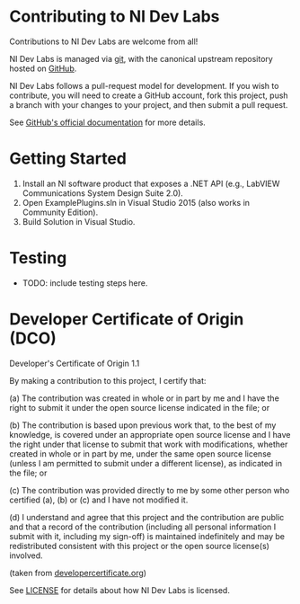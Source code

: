 # Contributing to NI Dev Labs 

Contributions to NI Dev Labs are welcome from all!

NI Dev Labs is managed via [git](https://git-scm.com), with the canonical upstream
repository hosted on [GitHub](https://github.com/ni/nidevlabs).

NI Dev Labs follows a pull-request model for development.  If you wish to
contribute, you will need to create a GitHub account, fork this project, push a
branch with your changes to your project, and then submit a pull request.

See [GitHub's official documentation](https://help.github.com/articles/using-pull-requests) for more details.

# Getting Started

1. Install an NI software product that exposes a .NET API (e.g., LabVIEW
   Communications System Design Suite 2.0).
2. Open ExamplePlugins.sln in Visual Studio 2015 (also works in Community
   Edition).
3. Build Solution in Visual Studio.

# Testing

- TODO: include testing steps here.

# Developer Certificate of Origin (DCO)

   Developer's Certificate of Origin 1.1

   By making a contribution to this project, I certify that:

   (a) The contribution was created in whole or in part by me and I
       have the right to submit it under the open source license
       indicated in the file; or

   (b) The contribution is based upon previous work that, to the best
       of my knowledge, is covered under an appropriate open source
       license and I have the right under that license to submit that
       work with modifications, whether created in whole or in part
       by me, under the same open source license (unless I am
       permitted to submit under a different license), as indicated
       in the file; or

   (c) The contribution was provided directly to me by some other
       person who certified (a), (b) or (c) and I have not modified
       it.

   (d) I understand and agree that this project and the contribution
       are public and that a record of the contribution (including all
       personal information I submit with it, including my sign-off) is
       maintained indefinitely and may be redistributed consistent with
       this project or the open source license(s) involved.

(taken from [developercertificate.org](http://developercertificate.org))

See [LICENSE](https://github.com/ni/nidevlabs/blob/master/LICENSE)
for details about how NI Dev Labs is licensed.
